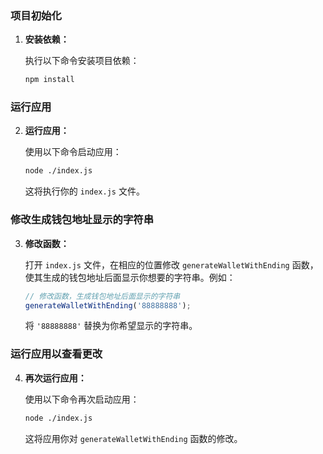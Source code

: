 ### 项目初始化

1. **安装依赖：**

   执行以下命令安装项目依赖：

   ```bash
   npm install
   ```

### 运行应用

2. **运行应用：**

   使用以下命令启动应用：

   ```bash
   node ./index.js
   ```

   这将执行你的 `index.js` 文件。

### 修改生成钱包地址显示的字符串

3. **修改函数：**

   打开 `index.js` 文件，在相应的位置修改 `generateWalletWithEnding` 函数，使其生成的钱包地址后面显示你想要的字符串。例如：

   ```javascript
   // 修改函数，生成钱包地址后面显示的字符串
   generateWalletWithEnding('88888888');
   ```

   将 `'88888888'` 替换为你希望显示的字符串。

### 运行应用以查看更改

4. **再次运行应用：**

   使用以下命令再次启动应用：

   ```bash
   node ./index.js
   ```

   这将应用你对 `generateWalletWithEnding` 函数的修改。
